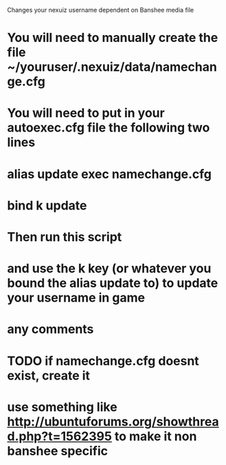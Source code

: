 Changes your nexuiz username dependent on Banshee media file

# You will need to manually create the file ~/youruser/.nexuiz/data/namechange.cfg
# You will need to put in your autoexec.cfg file the following two lines
#   alias update exec namechange.cfg
# 	bind k update
# Then run this script
# and use the k key (or whatever you bound the alias update to) to update your username in game
# any comments 

# TODO 	if namechange.cfg doesnt exist, create it
#	use something like http://ubuntuforums.org/showthread.php?t=1562395 to make it non banshee specific

